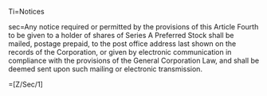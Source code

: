Ti=Notices

sec=Any notice required or permitted by the provisions of this Article Fourth to be given to a holder of shares of Series A Preferred Stock shall be mailed, postage prepaid, to the post office address last shown on the records of the Corporation, or given by electronic communication in compliance with the provisions of the General Corporation Law, and shall be deemed sent upon such mailing or electronic transmission.

=[Z/Sec/1]
